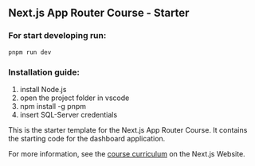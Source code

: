 ## Next.js App Router Course - Starter

### For start developing run:
    pnpm run dev

### Installation guide:
1. install Node.js
2. open the project folder in vscode
3. npm install -g pnpm
4. insert SQL-Server credentials


This is the starter template for the Next.js App Router Course. It contains the starting code for the dashboard application.

For more information, see the [course curriculum](https://nextjs.org/learn) on the Next.js Website.
